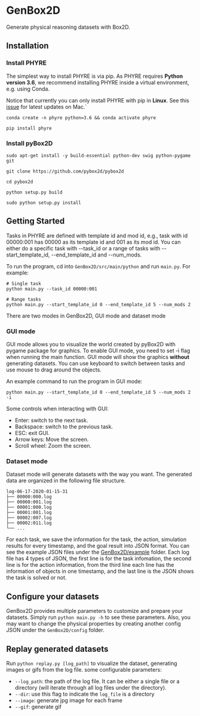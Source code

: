 # GenBox2D
Generate physical reasoning datasets with Box2D.

## Installation

### Install PHYRE

The simplest way to install PHYRE is via pip. As PHYRE requires **Python version 3.6**, we recommend installing PHYRE inside a virtual environment, e.g. using Conda.

Notice that currently you can only install PHYRE with pip in **Linux**. See this [issue](https://github.com/facebookresearch/phyre/issues/29) for latest updates on Mac.`

```(bash)
conda create -n phyre python=3.6 && conda activate phyre

pip install phyre
```

### Install pyBox2D

```(bash)
sudo apt-get install -y build-essential python-dev swig python-pygame git

git clone https://github.com/pybox2d/pybox2d

cd pybox2d

python setup.py build

sudo python setup.py install
```

## Getting Started


Tasks in PHYRE are defined with template id and mod id, e.g., task with id 00000:001 has 00000 as its template id and 001 as its mod id. You can either do a specific task with --task_id or a range of tasks with --start_template_id, --end_template_id and --num_mods.

To run the program, cd into `GenBox2D/src/main/python` and run `main.py`. For example:

```(bash)
# Single task
python main.py --task_id 00000:001

# Range tasks
python main.py --start_template_id 0 --end_template_id 5 --num_mods 2
```

There are two modes in GenBox2D, GUI mode and dataset mode

### GUI mode

GUI mode allows you to visualize the world created by pyBox2D with pygame package for graphics. To enable GUI mode, you need to set -i flag when running the main function. GUI mode will show the graphics **without** generating datasets. You can use keyboard to switch between tasks and use mouse to drag around the objects.

An example command to run the program in GUI mode:

```(bash)
python main.py --start_template_id 0 --end_template_id 5 --num_mods 2 -i
```

Some controls when interacting with GUI:

* Enter: switch to the next task.
* Backspace: switch to the previous task.
* ESC: exit GUI.
* Arrow keys: Move the screen.
* Scroll wheel: Zoom the screen.

### Dataset mode

Dataset mode will generate datasets with the way you want. The generated data are organized in the following file structure.

```
log-06-17-2020-01-15-31
├── 00000:000.log
├── 00000:001.log
├── 00001:000.log
├── 00001:001.log
├── 00002:007.log
├── 00002:011.log
└── ...
```

For each task, we save the information for the task, the action, simulation results for every timestamp, and the goal result into JSON format. You can see the example JSON files under the [GenBox2D/example](https://github.com/eastlife/GenBox2D/tree/master/example) folder. Each log file has 4 types of JSON, the first line is for the task infomation, the second line is for the action information, from the third line each line has the information of objects in one timestamp, and the last line is the JSON shows the task is solved or not.


## Configure your datasets

GenBox2D provides multiple parameters to customize and prepare your datasets. Simply run `python main.py -h` to see these parameters. Also, you may want to change the physical properties by creating another config JSON under the `GenBox2D/config` folder.

## Replay generated datasets

Run `python replay.py [log_path]` to visualize the dataset, generating images or gifs from the log file. some configurable parameters:

* `--log_path`: the path of the log file. It can be either a single file or a directory (will iterate through all log files under the directory).
* `--dir`: use this flag to indicate the `log_file` is a directory
* `--image`: generate jpg image for each frame
* `--gif`: generate gif

